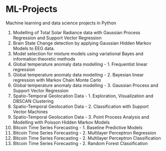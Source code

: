 # ML-Projects
Machine learning and data science projects in Python
1. Modelling of Total Solar Radiance data with Gaussian Process Regression and Support Vector Regression
2. Brain State Change detection by applying Gaussian Hidden Markov Models to EEG data.
3. Model selection for mixture models using variational Bayes and information theoretic methods
4. Global temperature anomaly data modelling - 1. Frequentist linear regression
5. Global temperature anomaly data modelling - 2. Bayesian linear regression with Markov Chain Monte Carlo
6. Global temperature anomaly data modelling - 3. Gaussian Process and Support Vector Regression
7. Spatio-Temporal Geolocation Data - 1. Exploration, Visualization and DBSCAN Clustering
8. Spatio-Temporal Geolocation Data - 2. Classification with Support Vector Machines
9. Spatio-Temporal Geolocation Data - 3. Point Process Analysis and Modelling with Poisson Hidden Markov Models
10. Bitcoin Time Series Forecasting - 1. Baseline Predictive Models
11. Bitcoin Time Series Forecasting - 2. Multilayer Perceptron Regression
12. Bitcoin Time Series Forecasting - 2. Multilayer Perceptron Classification
13. Bitcoin Time Series Forecasting - 2. Random Forest Classification

